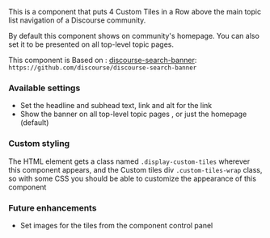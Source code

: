This is a component that puts 4 Custom Tiles in a Row above the main topic list navigation of a Discourse community.

By default this component shows on community's homepage. You can also set it to be presented on all top-level topic pages.

This component is Based on : [discourse-search-banner](https://github.com/discourse/discourse-search-banner): `https://github.com/discourse/discourse-search-banner`

### Available settings

- Set the headline and subhead text, link and alt for the link
- Show the banner on all top-level topic pages , or just the homepage (default)

### Custom styling

The HTML element gets a class named `.display-custom-tiles` wherever this component appears, and the Custom tiles div  `.custom-tiles-wrap` class, so with some CSS you should be able to customize the appearance of this component

### Future enhancements

- Set images for the tiles from the component control panel
